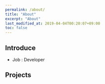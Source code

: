 ```yaml
---
permalink: /about/
title: "About"
excerpt: "About"
last_modified_at: 2019-04-04T00:20:07+09:00
toc: false
---
```


## Introduce
* Job : Developer

## Projects